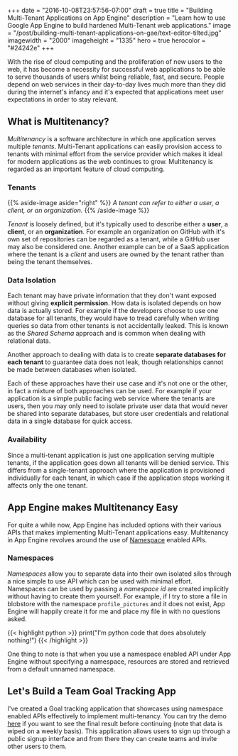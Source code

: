 +++
date = "2016-10-08T23:57:56-07:00"
draft = true
title = "Building Multi-Tenant Applications on App Engine"
description = "Learn how to use Google App Engine to build hardened Multi-Tenant web applications."
image = "/post/building-multi-tenant-applications-on-gae/text-editor-tilted.jpg"
imagewidth = "2000"
imageheight = "1335"
hero = true
herocolor = "#24242e"
+++

With the rise of cloud computing and the proliferation of new users to the web, it has become a
necessity for successful web applications to be able to serve thousands of users whilst being
reliable, fast, and secure. People depend on web services in their day-to-day lives much more than
they did during the internet's infancy and it's expected that applications meet user expectations in
order to stay relevant.

<!--more-->

## What is Multitenancy?

*Multitenancy* is a software architecture in which one application serves multiple *tenants*.
Multi-Tenant applications can easily provision access to tenants with minimal effort from the
service provider which makes it ideal for modern applications as the web continues to grow.
Multitenancy is regarded as an important feature of cloud computing.

### Tenants

{{% aside-image aside="right" %}}
*A tenant can refer to either a user, a client, or an organization.*
{{% /aside-image %}}

*Tenant* is loosely defined, but it's typically used to describe either a **user**, a **client**, or
an **organization**.  For example an organization on GitHub with it's own set of repositories can be
regarded as a tenant, while a GitHub user may also be considered one. Another example can be of a
SaaS application where the tenant is a *client* and users are owned by the tenant rather than being
the tenant themselves.

### Data Isolation

Each tenant may have private information that they don't want exposed without giving **explicit
permission**. How data is isolated depends on how data is actually stored. For example if the
developers choose to use one database for all tenants, they would have to tread carefully when
writing queries so data from other tenants is not accidentally leaked. This is known as the *Shared
Schema* approach and is common when dealing with relational data.

Another approach to dealing with data is to create **separate databases for each tenant** to
guarantee data does not leak, though relationships cannot be made between databases when isolated.

Each of these approaches have their use case and it's not one or the other, in fact a mixture of
both approaches can be used. For example if your application is a simple public facing web service
where the tenants are users, then you may only need to isolate private user data that would never be
shared into separate databases, but store user credentials and relational data in a single database
for quick access.

### Availability

Since a multi-tenant application is just one application serving multiple tenants, if the
application goes down all tenants will be denied service. This differs from a single-tenant approach
where the application is provisioned individually for each tenant, in which case if the application
stops working it affects only the one tenant.

## App Engine makes Multitenancy Easy

For quite a while now, App Engine has included options with their various APIs that makes
implementing Multi-Tenant applications easy. Multitenancy in App Engine revolves around the use of
[Namespace](https://cloud.google.com/appengine/docs/python/multitenancy/) enabled APIs.

### Namespaces

*Namespaces* allow you to separate data into their own isolated silos through a nice simple to use
API which can be used with minimal effort. Namespaces can be used by passing a *namespace id* are
created implicitly without having to create them yourself. For example, if I try to store a file in
blobstore with the namespace `profile_pictures` and it does not exist, App Engine will happily
create it for me and place my file in with no questions asked.

{{< highlight python >}}
print("I'm python code that does absolutely nothing!")
{{< /highlight >}}

One thing to note is that when you use a namespace enabled API under App Engine without specifying a
namespace, resources are stored and retrieved from a default unnamed namespace.

## Let's Build a Team Goal Tracking App

I've created a Goal tracking application that showcases using namespace enabled APIs effectively to
implement multi-tenancy. You can try the demo [here](https://github.com/Reshurum) if you want to see
the final result before continuing (note that data is wiped on a weekly basis). This application
allows users to sign up through a public signup interface and from there they can create teams and
invite other users to them.

